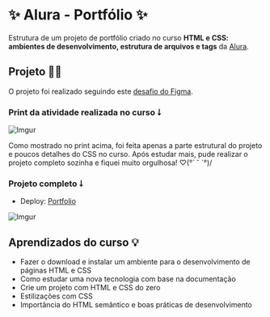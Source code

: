 # ✨ Alura - Portfólio ✨

Estrutura de um projeto de portfólio criado no curso **HTML e CSS: ambientes de desenvolvimento, estrutura de arquivos e tags** da [Alura](https://www.alura.com.br).

## Projeto 👩‍💻

O projeto foi realizado seguindo este [desafio do Figma](https://www.figma.com/file/dRdkkewTSz9Xu1TXoQkW0u/Portfolio---Curso-1?node-id=1%3A36&mode=dev). 

### Print da atividade realizada no curso ⭣

![Imgur](https://i.imgur.com/tXfAvjC.png)

Como mostrado no print acima, foi feita apenas a parte estrutural do projeto e poucos detalhes do CSS no curso. Após estudar mais, pude realizar o projeto completo sozinha e fiquei muito orgulhosa! ♡︎(°´ ˘ `°)/

### Projeto completo ⭣

- Deploy: [Portfolio](https://micheledarosa-aluraportfolio.netlify.app)

![Imgur](https://i.imgur.com/aav0WD5.png)

## Aprendizados do curso 💡
- Fazer o download e instalar um ambiente para o desenvolvimento de páginas HTML e CSS
- Como estudar uma nova tecnologia com base na documentação
- Crie um projeto com HTML e CSS do zero
- Estilizações com CSS
- Importância do HTML semântico e boas práticas de desenvolvimento
